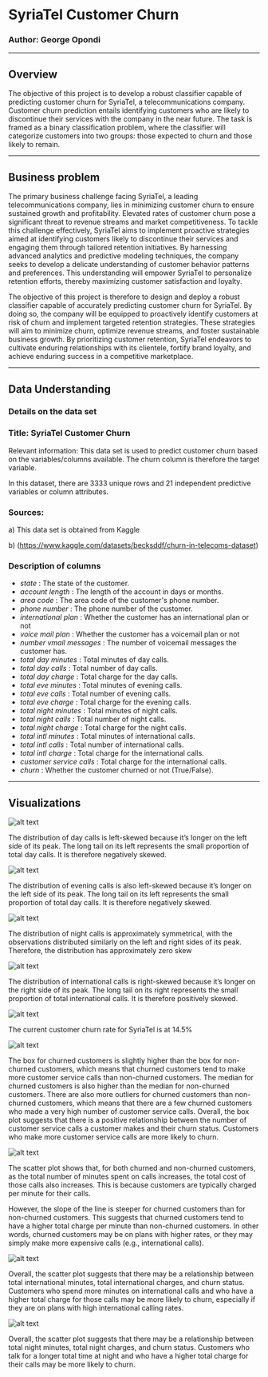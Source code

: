 #  SyriaTel Customer Churn
### Author: George Opondi
---

## Overview
The objective of this project is to develop a robust classifier capable of predicting customer churn for SyriaTel, a telecommunications company. Customer churn prediction entails identifying customers who are likely to discontinue their services with the company in the near future. The task is framed as a binary classification problem, where the classifier will categorize customers into two groups: those expected to churn and those likely to remain.

---


## Business problem
The primary business challenge facing SyriaTel, a leading telecommunications company, lies in minimizing customer churn to ensure sustained growth and profitability. Elevated rates of customer churn pose a significant threat to revenue streams and market competitiveness. To tackle this challenge effectively, SyriaTel aims to implement proactive strategies aimed at identifying customers likely to discontinue their services and engaging them through tailored retention initiatives. By harnessing advanced analytics and predictive modeling techniques, the company seeks to develop a delicate understanding of customer behavior patterns and preferences. This understanding will empower SyriaTel to personalize retention efforts, thereby maximizing customer satisfaction and loyalty.

The objective of this project is therefore to design and deploy a robust classifier capable of accurately predicting customer churn for SyriaTel. By doing so, the company will be equipped to proactively identify customers at risk of churn and implement targeted retention strategies. These strategies will aim to minimize churn, optimize revenue streams, and foster sustainable business growth. By prioritizing customer retention, SyriaTel endeavors to cultivate enduring relationships with its clientele, fortify brand loyalty, and achieve enduring success in a competitive marketplace.
 
---

## Data Understanding

### Details on the data set

### Title: SyriaTel Customer Churn
Relevant information: This data set is used to predict customer churn based on the variables/columns available. The churn column is therefore the target variable.

In this dataset, there are 3333 unique rows and  21 independent predictive variables or column attributes.

### Sources:
 a) This data set is obtained from Kaggle
 
 b) (https://www.kaggle.com/datasets/becksddf/churn-in-telecoms-dataset)

### Description of columns
- _state_ : The state of the customer.
- _account length_ : The length of the account in days or months.
- _area code_ : The area code of the customer's phone number.
- _phone number_ : The phone number of the customer.
- _international plan_ : Whether the customer has an international plan or not
- _voice mail plan_ : Whether the customer has a voicemail plan or not
- _number vmail messages_ : The number of voicemail messages the customer has.
- _total day minutes_ : Total minutes of day calls.
- _total day calls_ : Total number of day calls.
- _total day charge_ : Total charge for the day calls.
- _total eve minutes_ : Total minutes of evening calls.
- _total eve calls_ : Total number of evening calls.
- _total eve charge_ : Total charge for the evening calls.
- _total night minutes_ : Total minutes of night calls.
- _total night calls_ : Total number of night calls.
- _total night charge_ :  Total charge for the night calls.
- _total intl minutes_ : Total minutes of international calls.
- _total intl calls_ : Total number of international calls.
- _total intl charge_ : Total charge for the international calls.
- _customer service calls_ : Total charge for the international calls.
- _churn_ : Whether the customer churned or not (True/False).

---

## Visualizations
![alt text](<Images/Distribution of day calls.png>)

The distribution of day calls is left-skewed because it’s longer on the left side of its peak. The long tail on its left represents the small proportion of total day calls. It is therefore negatively skewed.


![alt text](<Images/Distribution of evening calls.png>)

The distribution of evening calls is also left-skewed because it’s longer on the left side of its peak. The long tail on its left represents the small proportion of total day calls. It is therefore negatively skewed.


![alt text](<Images/Distribution of night calls.png>)

The distribution of night calls is approximately symmetrical, with the observations distributed similarly on the left and right sides of its peak. Therefore, the distribution has approximately zero skew


![alt text](<Images/Distribution of international calls.png>)

The distribution of international calls is right-skewed because it’s longer on the right side of its peak. The long tail on its right represents the small proportion of total international calls. It is therefore positively skewed.


![alt text](<Images/Customer churn rate.png>)

The current customer churn rate for SyriaTel is at 14.5%


![alt text](<Images/Customer service calls Distribution by Churn Status.png>)

The box for churned customers is slightly higher than the box for non-churned customers, which means that churned customers tend to make more customer service calls than non-churned customers. The median for churned customers is also higher than the median for non-churned customers. There are also more outliers for churned customers than non-churned customers, which means that there are a few churned customers who made a very high number of customer service calls. Overall, the box plot suggests that there is a positive relationship between the number of customer service calls a customer makes and their churn status. Customers who make more customer service calls are more likely to churn.


![alt text](<Images/Total day minutes vs. Total day charges by Churn Status.png>)

The scatter plot shows that, for both churned and non-churned customers, as the total number of minutes spent on calls increases, the total cost of those calls also increases. This is because customers are typically charged per minute for their calls.

However, the slope of the line is steeper for churned customers than for non-churned customers. This suggests that churned customers tend to have a higher total charge per minute than non-churned customers. In other words, churned customers may be on plans with higher rates, or they may simply make more expensive calls (e.g., international calls).


![alt text](<Images/Total international minutes vs. Total international charges by Churn Status.png>)

Overall, the scatter plot suggests that there may be a relationship between total international minutes, total international charges, and churn status. Customers who spend more minutes on international calls and who have a higher total charge for those calls may be more likely to churn, especially if they are on plans with high international calling rates.


![alt text](<Images/Total night minutes vs. Total night charges by Churn Status.png>)

Overall, the scatter plot suggests that there may be a relationship between total night minutes, total night charges, and churn status. Customers who talk for a longer total time at night and who have a higher total charge for their calls may be more likely to churn.



